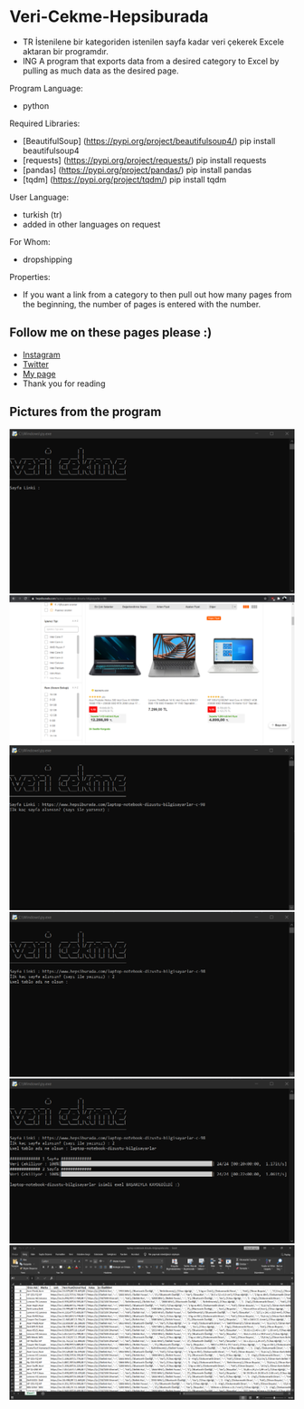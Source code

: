 # Veri-Cekme-Hepsiburada
* TR İstenilene bir kategoriden istenilen sayfa kadar veri çekerek Excele aktaran bir programdır.
* ING A program that exports data from a desired category to Excel by pulling as much data as the desired page.

Program Language:
* python

Required Libraries:
* [BeautifulSoup] (https://pypi.org/project/beautifulsoup4/) pip install beautifulsoup4
* [requests] (https://pypi.org/project/requests/) pip install requests
* [pandas] (https://pypi.org/project/pandas/) pip install pandas
* [tqdm] (https://pypi.org/project/tqdm/) pip install tqdm


User Language:
* turkish (tr)
* added in other languages on request

For Whom:
* dropshipping

Properties:
* If you want a link from a category to then pull out how many pages from the beginning, the number of pages is entered with the number.

Follow me on these pages please :)
---------------------------------------------------
* [Instagram](https://www.instagram.com/real.shut.down.exe/)
* [Twitter](https://twitter.com/emr_yasa_)
* [My page](https://emre-yasar.web.app/)
* Thank you for reading

Pictures from the program
--------------------------------------
![page link](https://github.com/LegendarX/Veri-Cekme-Hepsiburada/blob/main/img/1.png)
![hepsiburada Page](https://github.com/LegendarX/Veri-Cekme-Hepsiburada/blob/main/img/2.png)
![number of pages](https://github.com/LegendarX/Veri-Cekme-Hepsiburada/blob/main/img/3.png)
![excel table name](https://github.com/LegendarX/Veri-Cekme-Hepsiburada/blob/main/img/4.png)
![Saved](https://github.com/LegendarX/Veri-Cekme-Hepsiburada/blob/main/img/5.png)
![pulled data](https://github.com/LegendarX/Veri-Cekme-Hepsiburada/blob/main/img/6.png)
